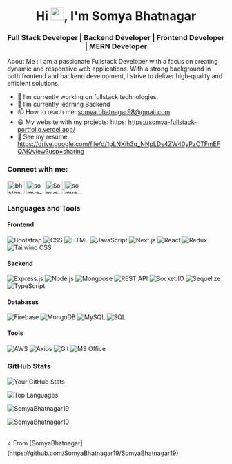  <h1 align="center">Hi <img src="https://raw.githubusercontent.com/aemmadi/aemmadi/master/wave.gif" width="30"/>, I'm Somya Bhatnagar </h1>

<h3 align="center">Full Stack Developer | Backend Developer | Frontend Developer | MERN Developer</h3>

About Me : 
I am a passionate Fullstack Developer with a focus on creating dynamic and responsive web applications. With a strong background in both frontend and backend development, I strive to deliver high-quality and efficient solutions.

- 🔭 I’m currently working on fullstack technologies.
- 🌱 I’m currently learning Backend
- 📫 How to reach me: somya.bhatnagar98@gmail.com
- 😄 My website with my projects: https: https://somya-fullstack-portfolio.vercel.app/
- 📄 See my resume: https://drive.google.com/file/d/1pLNXih3q_NNpLDs4ZW40yPzOTFmEFQAK/view?usp=sharing
  
### Connect with me:
<p align="left">
<a href="https://twitter.com/bhatnagar_46554" target="blank"><img align="center" src="https://raw.githubusercontent.com/rahuldkjain/github-profile-readme-generator/master/src/images/icons/Social/twitter.svg" alt="bhatnagar_46554" height="30" width="40" /></a>
<a href="https://linkedin.com/in/somya-bhatnagar" target="blank"><img align="center" src="https://raw.githubusercontent.com/rahuldkjain/github-profile-readme-generator/master/src/images/icons/Social/linked-in-alt.svg" alt="somya-bhatnagar" height="30" width="40" /></a>
  <a href="https://github.com/SomyaBhatnagar19" target="blank">
    <img align="center" src="https://raw.githubusercontent.com/rahuldkjain/github-profile-readme-generator/master/src/images/icons/Social/github.svg" alt="SomyaBhatnagar19" height="30" width="40" />
  </a>
  <a href="https://www.instagram.com/somyabhatnagar98" target="blank">
    <img align="center" src="https://raw.githubusercontent.com/rahuldkjain/github-profile-readme-generator/master/src/images/icons/Social/instagram.svg" alt="somyabhatnagar98" height="30" width="40" />
  </a>
</p>

### Languages and Tools

#### Frontend
![Bootstrap](https://img.shields.io/badge/-Bootstrap-563D7C?style=flat&logo=bootstrap&logoColor=white)
![CSS](https://img.shields.io/badge/-CSS3-1572B6?style=flat&logo=css3&logoColor=white)
![HTML](https://img.shields.io/badge/-HTML5-E34F26?style=flat&logo=html5&logoColor=white)
![JavaScript](https://img.shields.io/badge/-JavaScript-F7DF1E?style=flat&logo=javascript&logoColor=black)
![Next.js](https://img.shields.io/badge/-Next.js-000000?style=flat&logo=next.js&logoColor=white)
![React](https://img.shields.io/badge/-React-61DAFB?style=flat&logo=react&logoColor=white)
![Redux](https://img.shields.io/badge/-Redux-764ABC?style=flat&logo=redux&logoColor=white)
![Tailwind CSS](https://img.shields.io/badge/-Tailwind%20CSS-38B2AC?style=flat&logo=tailwind-css&logoColor=white)

#### Backend
![Express.js](https://img.shields.io/badge/-Express.js-000000?style=flat&logo=express&logoColor=white)
![Node.js](https://img.shields.io/badge/-Node.js-339933?style=flat&logo=node.js&logoColor=white)
![Mongoose](https://img.shields.io/badge/-Mongoose-880000?style=flat&logo=mongoose&logoColor=white)
![REST API](https://img.shields.io/badge/-REST%20API-0000FF?style=flat&logo=rest&logoColor=white)
![Socket.IO](https://img.shields.io/badge/-Socket.IO-010101?style=flat&logo=socket.io&logoColor=white)
![Sequelize](https://img.shields.io/badge/-Sequelize-52B0E7?style=flat&logo=sequelize&logoColor=white)
![TypeScript](https://img.shields.io/badge/-TypeScript-3178C6?style=flat&logo=typescript&logoColor=white)

#### Databases
![Firebase](https://img.shields.io/badge/-Firebase-FFCA28?style=flat&logo=firebase&logoColor=white)
![MongoDB](https://img.shields.io/badge/-MongoDB-47A248?style=flat&logo=mongodb&logoColor=white)
![MySQL](https://img.shields.io/badge/-MySQL-4479A1?style=flat&logo=mysql&logoColor=white)
![SQL](https://img.shields.io/badge/-SQL-0000FF?style=flat&logo=sql&logoColor=white)

#### Tools
![AWS](https://img.shields.io/badge/-AWS-232F3E?style=flat&logo=amazon-aws&logoColor=white)
![Axios](https://img.shields.io/badge/-Axios-5A29E4?style=flat&logo=axios&logoColor=white)
![Git](https://img.shields.io/badge/-Git-F05032?style=flat&logo=git&logoColor=white)
![MS Office](https://img.shields.io/badge/-MS%20Office-D83B01?style=flat&logo=microsoft-office&logoColor=white)


### GitHub Stats

![Your GitHub Stats](https://github-readme-stats.vercel.app/api?username=SomyaBhatnagar19&show_icons=true&theme=dark)

![Top Languages](https://github-readme-stats.vercel.app/api/top-langs/?username=SomyaBhatnagar19&layout=compact&theme=dark)

<p align="left"> <img src="https://komarev.com/ghpvc/?username=SomyaBhatnagar19&label=Profile%20views&color=0e75b6&style=flat" alt="SomyaBhatnagar19" /> </p>

<p align="left"> <a href="https://github.com/ryo-ma/github-profile-trophy"><img src="https://github-profile-trophy.vercel.app/?username=SomyaBhatnagar19" alt="SomyaBhatnagar19" /></a> </p>


<br>
⭐️ From [SomyaBhatnagar](https://github.com/SomyaBhatnagar19/SomyaBhatnagar19)
